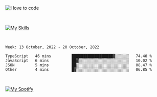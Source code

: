 ![I love to code](https://capsule-render.vercel.app/api?height=250&type=waving&color=gradient&customColorList=14&section=header&text=%F0%9F%92%80%20%F0%9F%96%A4%20%F0%9F%92%BB&fontSize=34&fontColor=fff&animation=fadeIn&fontAlignY=40)

<br>

[![My Skills](https://skillicons.dev/icons?i=html,css,js,ts,dart,react,vue,astro,nextjs,nuxtjs,svelte,remix,gatsby,flutter,jest,sass,styledcomponents,tailwind,materialui,nodejs,graphql,git,netlify,ai,figma)](https://skillicons.dev)

<br>


<!--START_SECTION:waka-->
```text
Week: 13 October, 2022 - 20 October, 2022

TypeScript   46 mins         ██████████████████▓░░░░░░   74.40 % 
JavaScript   6 mins          ██▓░░░░░░░░░░░░░░░░░░░░░░   10.02 % 
JSON         5 mins          ██░░░░░░░░░░░░░░░░░░░░░░░   08.47 % 
Other        4 mins          █▓░░░░░░░░░░░░░░░░░░░░░░░   06.85 % 
```
<!--END_SECTION:waka-->


<br>

[![My Spotify](https://spotify-github-profile.vercel.app/api/view?uid=dmblakedesign&cover_image=true&theme=default&bar_color=53b14f&bar_color_cover=false)](https://github.com/kittinan/spotify-github-profile)
